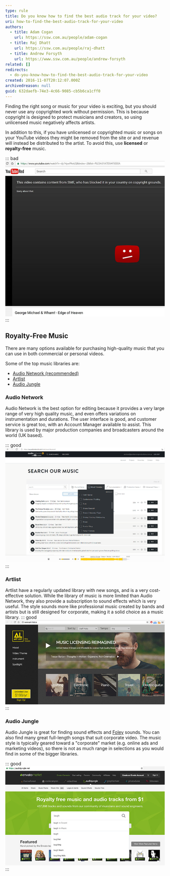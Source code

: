 ```yaml
---
type: rule
title: Do you know how to find the best audio track for your video?
uri: how-to-find-the-best-audio-track-for-your-video
authors:
  - title: Adam Cogan
    url: https://ssw.com.au/people/adam-cogan
  - title: Raj Dhatt
    url: https://ssw.com.au/people/raj-dhatt
  - title: Andrew Forsyth
    url: https://www.ssw.com.au/people/andrew-forsyth
related: []
redirects:
  - do-you-know-how-to-find-the-best-audio-track-for-your-video
created: 2016-11-07T20:12:07.000Z
archivedreason: null
guid: 632daefb-74e3-4c66-9085-cb5b6ca1cff0
---
```

Finding the right song or music for your video is exciting, but you should never use any copyrighted work without permission. This is because copyright is designed to protect musicians and creators, so using unlicensed music negatively affects artists. 

In addition to this, if you have unlicensed or copyrighted music or songs on your YouTube videos they might be removed from the site or and revenue will instead be distributed to the artist. To avoid this, use **licensed** or **royalty-free** music. 

<!--endintro-->

::: bad\
![Bad example: Ripping someone's song can result in your video being taken down by YouTube](audio-video-bad.jpg)
:::

## Royalty-Free Music

There are many options available for purchasing high-quality music that you can use in both commercial or personal videos.

Some of the top music libraries are:
- [Audio Network (recommended)](https://au.audionetwork.com/)
- [Artlist](https://artlist.io/)
- [Audio Jungle](https://audiojungle.net/)


### Audio Network
Audio Network is the best option for editing because it provides a very large range of very high quality music, and even offers variations on instrumentation and durations. The user interface is good, and customer service is great too, with an Account Manager available to assist.  This library is used by major production companies and broadcasters around the world (UK based).

::: good
![Figure: Scanning Audionetwork song descriptions can be faster then listening to each song, then when you have the right description, you can listen and jump forward along the waveform to quickly get the gist of it – e.g. if you need a big powerful crescendo finish on a song](audionetwork-screenshot.png)
:::

### Artlist
Artlist have a regularly updated library with new songs, and is a very cost-effective solution. While the library of music is more limited than Audio Network, they also provide a subscription to sound effects which is very useful. The style sounds more like professional music created by bands and artists but is still designed for corporate, making it a solid choice as a music library.
::: good\
![Good example: E.g. Artlist - for a low annual subscription cost you get unlimited access to really awesome quality music.](audio-video-good-art-list.jpg)
:::

### Audio Jungle
Audio Jungle is great for finding sound effects and [Foley](https://en.wikipedia.org/wiki/Foley_%28filmmaking%29) sounds. You can also find many great full-length songs that suit corporate video. The music style is typically geared toward a "corporate" market (e.g. online ads and marketing videos), so there is not as much range in selections as you would find in some of the bigger libraries.

::: good\
![Good example: E.g. AudioJungle.net - you can pay $1 for a laugh track](audio-video-good-audiojungle.jpg)
:::

